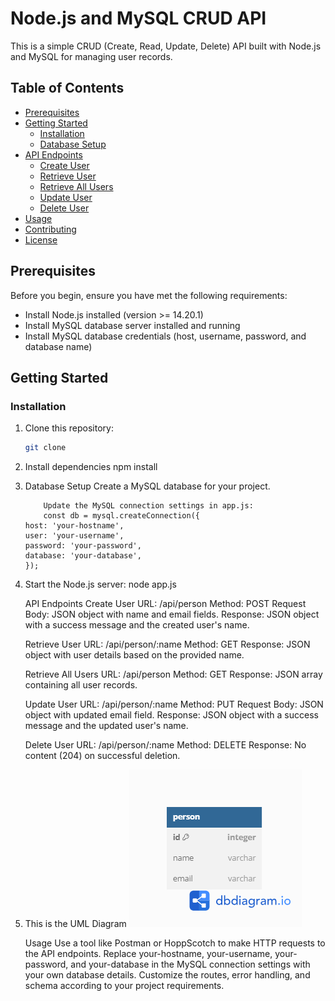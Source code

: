 # Node.js and MySQL CRUD API

This is a simple CRUD (Create, Read, Update, Delete) API built with Node.js and MySQL for managing user records.

## Table of Contents

- [Prerequisites](#prerequisites)
- [Getting Started](#getting-started)
  - [Installation](#installation)
  - [Database Setup](#database-setup)
- [API Endpoints](#api-endpoints)
  - [Create User](#create-user)
  - [Retrieve User](#retrieve-user)
  - [Retrieve All Users](#retrieve-all-users)
  - [Update User](#update-user)
  - [Delete User](#delete-user)
- [Usage](#usage)
- [Contributing](#contributing)
- [License](#license)

## Prerequisites

Before you begin, ensure you have met the following requirements:

- Install Node.js installed (version >= 14.20.1)
- Install MySQL database server installed and running
- Install MySQL database credentials (host, username, password, and database name)

## Getting Started

### Installation

1.  Clone this repository:

    ```bash
    git clone

    ```

2.  Install dependencies
    npm install
3.  Database Setup
    Create a MySQL database for your project.

            Update the MySQL connection settings in app.js:
            const db = mysql.createConnection({
        host: 'your-hostname',
        user: 'your-username',
        password: 'your-password',
        database: 'your-database',
        });

4.  Start the Node.js server:
    node app.js

    API Endpoints
    Create User
    URL: /api/person
    Method: POST
    Request Body: JSON object with name and email fields.
    Response: JSON object with a success message and the created user's name.

    Retrieve User
    URL: /api/person/:name
    Method: GET
    Response: JSON object with user details based on the provided name.

    Retrieve All Users
    URL: /api/person
    Method: GET
    Response: JSON array containing all user records.

    Update User
    URL: /api/person/:name
    Method: PUT
    Request Body: JSON object with updated email field.
    Response: JSON object with a success message and the updated user's name.

    Delete User
    URL: /api/person/:name
    Method: DELETE
    Response: No content (204) on successful deletion.

5.  This is the UML Diagram
    <img src="image/zuri.png" alt="UML Diagram">

    Usage
    Use a tool like Postman or HoppScotch to make HTTP requests to the API endpoints.
    Replace your-hostname, your-username, your-password, and your-database in the MySQL connection settings with your own database details.
    Customize the routes, error handling, and schema according to your project requirements.
